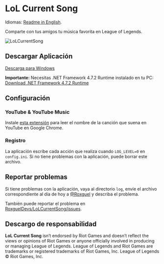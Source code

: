 LoL Current Song
===

Idiomas: [Readme in English](./README.md).

Comparte con tus amigos tu música favorita en League of Legends.

![LoLCurrentSong](https://i.imgur.com/voRlbjZ.gif)

## Descargar Aplicación

[Descarga para Windows](https://github.com/RoxguelDevs/LoLCurrentSong/releases/download/v1.0.0-alpha.2/Release-v1.0.0-alpha.2.zip)

**Importante:** Necesitas .NET Framework 4.7.2 Runtime instalado en tu PC: [Download .NET Framework 4.7.2 Runtime](https://dotnet.microsoft.com/download/dotnet-framework/net472)

## Configuración

### YouTube & YouTube Music

Instale [esta extensión](https://github.com/RoxguelDevs/LoLCurrentSong-ChromeExtension) para leer el nombre de la canción que suena en YouTube en Google Chrome.

### Registro

La aplicación escribe cada acción que realiza cuando `LOG_LEVEL=0` en `config.ini`.
Si no tiene problemas con la aplicación, puede borrar este archivo.

## Reportar problemas
Si tiene problemas con la aplicación, vaya al directorio `log`, envíe el archivo correspondiente al día de hoy a [@Roxguel](https://twitter.com/Roxguel) y describa el problema.

También puede reportar el problema en [RoxguelDevs/LoLCurrentSong/issues](https://github.com/RoxguelDevs/LoLCurrentSong/issues).

## Descargo de responsabilidad

**LoL Current Song** isn’t endorsed by Riot Games and doesn’t reflect the views or opinions of Riot Games or anyone officially involved in producing or managing League of Legends. League of Legends and Riot Games are trademarks or registered trademarks of Riot Games, Inc. League of Legends © Riot Games, Inc.
